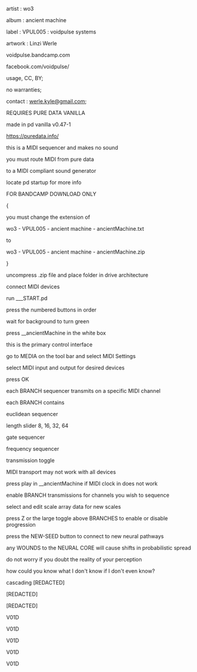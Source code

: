 artist	: wo3

album 	: ancient machine

label 	: VPUL005 : voidpulse systems

artwork : Linzi Werle


voidpulse.bandcamp.com

facebook.com/voidpulse/


usage, CC, BY;

no warranties;

contact : werle.kyle@gmail.com;


REQUIRES PURE DATA VANILLA

made in pd vanilla v0.47-1

https://puredata.info/


this is a MIDI sequencer and makes no sound

you must route MIDI from pure data

to a MIDI compliant sound generator

locate pd startup for more info


FOR BANDCAMP DOWNLOAD ONLY

{

you must change the extension of 

wo3 - VPUL005 - ancient machine - ancientMachine.txt

to 

wo3 - VPUL005 - ancient machine - ancientMachine.zip

}


uncompress .zip file and place folder in drive architecture

connect MIDI devices

run ___START.pd

press the numbered buttons in order

wait for background to turn green

press __ancientMachine in the white box

this is the primary control interface

go to MEDIA on the tool bar and select MIDI Settings

select MIDI input and output for desired devices

press OK


each BRANCH sequencer transmits on a specific MIDI channel

each BRANCH contains

euclidean sequencer

length slider 8, 16, 32, 64

gate sequencer

frequency sequencer

transmission toggle


MIDI transport may not work with all devices

press play in __ancientMachine if MIDI clock in does not work


enable BRANCH transmissions for channels you wish to sequence

select and edit scale array data for new scales

press Z or the large toggle above BRANCHES to enable or disable progression

press the NEW-SEED button to connect to new neural pathways

any WOUNDS to the NEURAL CORE will cause shifts in probabilistic spread


do not worry if you doubt the reality of your perception


how could you know what I don't know if I don't even know?


cascading [REDACTED]


[REDACTED]

[REDACTED]

V01D

V01D

V01D

V01D

V01D

